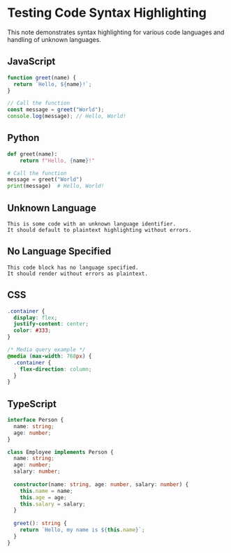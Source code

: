# Testing Code Syntax Highlighting

This note demonstrates syntax highlighting for various code languages and handling of unknown languages.

## JavaScript
```javascript
function greet(name) {
  return `Hello, ${name}!`;
}

// Call the function
const message = greet("World");
console.log(message); // Hello, World!
```

## Python
```python
def greet(name):
    return f"Hello, {name}!"

# Call the function
message = greet("World")
print(message)  # Hello, World!
```

## Unknown Language
```code
This is some code with an unknown language identifier.
It should default to plaintext highlighting without errors.
```

## No Language Specified
```
This code block has no language specified.
It should render without errors as plaintext.
```

## CSS
```css
.container {
  display: flex;
  justify-content: center;
  color: #333;
}

/* Media query example */
@media (max-width: 768px) {
  .container {
    flex-direction: column;
  }
}
```

## TypeScript
```typescript
interface Person {
  name: string;
  age: number;
}

class Employee implements Person {
  name: string;
  age: number;
  salary: number;
  
  constructor(name: string, age: number, salary: number) {
    this.name = name;
    this.age = age;
    this.salary = salary;
  }
  
  greet(): string {
    return `Hello, my name is ${this.name}`;
  }
}
```
